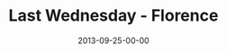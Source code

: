 ---
layout: message
category: message
series: "#culture"
title: "Last Wednesday - Florence"
date: 2013-09-25-00-00
message_id: 824
audio: "http://s3.amazonaws.com/crossroads-media/media/legacy/mp3/092513_lw_florence.mp3"
audio-duration: "44:38"
flag: "N"
---